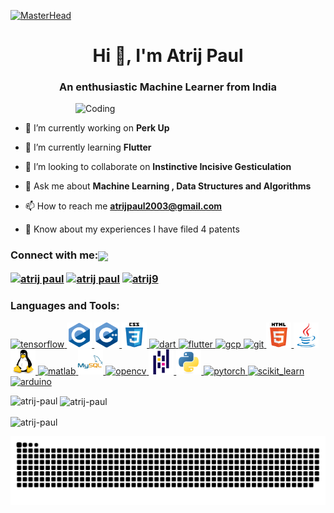 <!---- 👋 Hi, I’m @Atrij-Paul
- 👀 I’m interested in ...
- 🌱 I’m currently learning ...
- 💞️ I’m looking to collaborate on ...
- 📫 How to reach me ...--->

<!---
Atrij-Paul/Atrij-Paul is a ✨ special ✨ repository because its `README.md` (this file) appears on your GitHub profile.
You can click the Preview link to take a look at your changes.
--->

[![MasterHead](http://www.diginextechnologies.com/images/creative_graphic_designing_company_ludhiana_punjab_india.gif)](https://github.com/Atrij-Paul)
<h1 align="center">Hi 👋, I'm Atrij Paul</h1>
<h3 align="center">An enthusiastic Machine Learner from India</h3>
<img align="right" alt="Coding" width="400" src="https://encrypted-tbn0.gstatic.com/images?q=tbn:ANd9GcRYB9pOrmaS8LFS6p0tkTl3YB0WqAl8e-hPb1JTdhaBZw-VMPyvPdKZKa56At9qdG_RZw0&usqp=CAU">

<p align="left"> <a href="https://twitter.com/" target="blank"><img src="https://img.shields.io/twitter/follow/?logo=twitter&style=for-the-badge" alt="" /></a> </p>

- 🔭 I’m currently working on **Perk Up**

- 🌱 I’m currently learning **Flutter**

- 👯 I’m looking to collaborate on **Instinctive Incisive Gesticulation**

- 💬 Ask me about **Machine Learning , Data Structures and Algorithms**

- 📫 How to reach me **atrijpaul2003@gmail.com**

- 📄 Know about my experiences I have filed 4 patents

<!---- ⚡ Fun fact **I think I am creative**--->

<h3 align="left">Connect with me:<img src = "https://external-content.duckduckgo.com/iu/?u=https%3A%2F%2Fmedia.tenor.com%2Fimages%2F22f42c11b612b041b4038573dca18a2d%2Ftenor.gif&f=1&nofb=1&ipt=52c7ca13d9115c930a1f80a41055006990a2e9149f503c7b9f500271b2cc6631&ipo=images" align = "center" width = "50"</h3>
<p align="left">
<a href="https://linkedin.com/in/atrij paul" target="blank"><img align="center" src="https://raw.githubusercontent.com/rahuldkjain/github-profile-readme-generator/master/src/images/icons/Social/linked-in-alt.svg" alt="atrij paul" height="30" width="40" /></a>
<a href="https://fb.com/atrij paul" target="blank"><img align="center" src="https://raw.githubusercontent.com/rahuldkjain/github-profile-readme-generator/master/src/images/icons/Social/facebook.svg" alt="atrij paul" height="30" width="40" /></a>
<a href="https://instagram.com/atrij9" target="blank"><img align="center" src="https://raw.githubusercontent.com/rahuldkjain/github-profile-readme-generator/master/src/images/icons/Social/instagram.svg" alt="atrij9" height="30" width="40" /></a>
</p>

<h3 align="left">Languages and Tools:</h3>
<p align="left">  <a href="https://www.tensorflow.org" target="_blank" rel="noreferrer"> <img src="https://www.vectorlogo.zone/logos/tensorflow/tensorflow-icon.svg" alt="tensorflow" width="40" height="40"/> </a>  <a href="https://www.cprogramming.com/" target="_blank" rel="noreferrer"> <img src="https://raw.githubusercontent.com/devicons/devicon/master/icons/c/c-original.svg" alt="c" width="40" height="40"/> </a> <a href="https://www.w3schools.com/cpp/" target="_blank" rel="noreferrer"> <img src="https://raw.githubusercontent.com/devicons/devicon/master/icons/cplusplus/cplusplus-original.svg" alt="cplusplus" width="40" height="40"/> </a> <a href="https://www.w3schools.com/css/" target="_blank" rel="noreferrer"> <img src="https://raw.githubusercontent.com/devicons/devicon/master/icons/css3/css3-original-wordmark.svg" alt="css3" width="40" height="40"/> </a> <a href="https://dart.dev" target="_blank" rel="noreferrer"> <img src="https://www.vectorlogo.zone/logos/dartlang/dartlang-icon.svg" alt="dart" width="40" height="40"/> </a> <a href="https://flutter.dev" target="_blank" rel="noreferrer"> <img src="https://www.vectorlogo.zone/logos/flutterio/flutterio-icon.svg" alt="flutter" width="40" height="40"/> </a> <a href="https://cloud.google.com" target="_blank" rel="noreferrer"> <img src="https://www.vectorlogo.zone/logos/google_cloud/google_cloud-icon.svg" alt="gcp" width="40" height="40"/> </a> <a href="https://git-scm.com/" target="_blank" rel="noreferrer"> <img src="https://www.vectorlogo.zone/logos/git-scm/git-scm-icon.svg" alt="git" width="40" height="40"/> </a> <a href="https://www.w3.org/html/" target="_blank" rel="noreferrer"> <img src="https://raw.githubusercontent.com/devicons/devicon/master/icons/html5/html5-original-wordmark.svg" alt="html5" width="40" height="40"/> </a> <a href="https://www.java.com" target="_blank" rel="noreferrer"> <img src="https://raw.githubusercontent.com/devicons/devicon/master/icons/java/java-original.svg" alt="java" width="40" height="40"/> </a> <a href="https://www.linux.org/" target="_blank" rel="noreferrer"> <img src="https://raw.githubusercontent.com/devicons/devicon/master/icons/linux/linux-original.svg" alt="linux" width="40" height="40"/> </a> <a href="https://www.mathworks.com/" target="_blank" rel="noreferrer"> <img src="https://upload.wikimedia.org/wikipedia/commons/2/21/Matlab_Logo.png" alt="matlab" width="40" height="40"/> </a> <a href="https://www.mysql.com/" target="_blank" rel="noreferrer"> <img src="https://raw.githubusercontent.com/devicons/devicon/master/icons/mysql/mysql-original-wordmark.svg" alt="mysql" width="40" height="40"/> </a> <a href="https://opencv.org/" target="_blank" rel="noreferrer"> <img src="https://www.vectorlogo.zone/logos/opencv/opencv-icon.svg" alt="opencv" width="40" height="40"/> </a> <a href="https://pandas.pydata.org/" target="_blank" rel="noreferrer"> <img src="https://raw.githubusercontent.com/devicons/devicon/2ae2a900d2f041da66e950e4d48052658d850630/icons/pandas/pandas-original.svg" alt="pandas" width="40" height="40"/> </a> <a href="https://www.python.org" target="_blank" rel="noreferrer"> <img src="https://raw.githubusercontent.com/devicons/devicon/master/icons/python/python-original.svg" alt="python" width="40" height="40"/> </a> <a href="https://pytorch.org/" target="_blank" rel="noreferrer"> <img src="https://www.vectorlogo.zone/logos/pytorch/pytorch-icon.svg" alt="pytorch" width="40" height="40"/> </a> <a href="https://scikit-learn.org/" target="_blank" rel="noreferrer"> <img src="https://upload.wikimedia.org/wikipedia/commons/0/05/Scikit_learn_logo_small.svg" alt="scikit_learn" width="40" height="40"/> </a> <a href="https://www.arduino.cc/" target="_blank" rel="noreferrer"> <img src="https://cdn.worldvectorlogo.com/logos/arduino-1.svg" alt="arduino" width="40" height="40"/> </a> </p>

<p><img align="left" src="https://github-readme-stats.vercel.app/api/top-langs?username=atrij-paul&show_icons=true&locale=en&layout=compact" alt="atrij-paul" /></p>

<p>&nbsp;<img align="center" src="https://github-readme-stats.vercel.app/api?username=atrij-paul&show_icons=true&locale=en" alt="atrij-paul" /></p>

<p><img align="center" src="https://github-readme-streak-stats.herokuapp.com/?user=atrij-paul&" alt="atrij-paul" /></p>

<!-- ![](https://github-readme-stats.vercel.app/api?username=atrij-paul&theme=radical&hide_border=false&include_all_commits=true&count_private=true)
![](https://github-readme-stats.vercel.app/api/top-langs/?username=atrij-paul&theme=radical&hide_border=false&include_all_commits=true&count_private=true&layout=compact)
![](https://github-readme-streak-stats.herokuapp.com/?user=atrij-paul&theme=radical&hide_border=false)  -->


<picture>
  <source
    media="(prefers-color-scheme: dark)"
    srcset="
      https://raw.githubusercontent.com/platane/snk/output/github-contribution-grid-snake-dark.svg
    "
  />
  <source
    media="(prefers-color-scheme: light)"
    srcset="
      https://raw.githubusercontent.com/platane/snk/output/github-contribution-grid-snake.svg
    "
  />
  <img
    alt="github contribution grid snake animation"
    src="https://raw.githubusercontent.com/platane/snk/output/github-contribution-grid-snake.svg"
  />
</picture>
